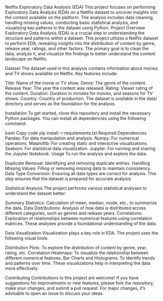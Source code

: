 Netflix Exploratory Data Analysis (EDA)
This project focuses on performing Exploratory Data Analysis (EDA) on a Netflix dataset to uncover insights into the content available on the platform. The analysis includes data cleaning, handling missing values, conducting basic statistical analysis, and visualizing key patterns in the dataset using Python.
Project Overview
Exploratory Data Analysis (EDA) is a crucial step in understanding the structure and patterns within a dataset. This project utilizes a Netflix dataset to perform EDA, revealing insights into the distribution of content by genre, release year, ratings, and other factors. The primary goal is to clean the data, analyze it, and visualize the findings to better understand the content landscape on Netflix.

Dataset
The dataset used in this analysis contains information about movies and TV shows available on Netflix. Key features include:

Title: Name of the movie or TV show.
Genre: The genre of the content.
Release Year: The year the content was released.
Rating: Viewer rating of the content.
Duration: Duration in minutes for movies, and seasons for TV shows.
Country: Country of production.
The dataset is available in the data/ directory and serves as the foundation for the analysis.

Installation
To get started, clone this repository and install the necessary Python packages. You can install all dependencies using the following command:

bash
Copy code
pip install -r requirements.txt
Required Dependencies
Pandas: For data manipulation and analysis.
Numpy: For numerical operations.
Matplotlib: For creating static and interactive visualizations.
Seaborn: For statistical data visualization.
Jupyter: For running and sharing the Jupyter Notebook.
Usage
To run the analysis and explore the data:


Duplicate Removal: Identifying and removing duplicate entries.
Handling Missing Values: Filling or removing missing data to maintain consistency.
Data Type Conversion: Ensuring all data types are correct for analysis.
This step ensures that the dataset is prepared for accurate analysis.

Statistical Analysis
The project performs various statistical analyses to understand the dataset better:

Summary Statistics: Calculation of mean, median, mode, etc., to summarize the data.
Data Distributions: Analysis of how data is distributed across different categories, such as genres and release years.
Correlations: Exploration of relationships between numerical features using correlation matrices.
These analyses provide a foundational understanding of the data.

Data Visualization
Visualization plays a key role in EDA. The project uses the following visual tools:

Distribution Plots: To explore the distribution of content by genre, year, rating, etc.
Correlation Heatmaps: To visualize the relationship between different numerical features.
Bar Charts and Histograms: To identify trends and patterns over time.
These visualizations help in interpreting the data more effectively.

Contributing
Contributions to this project are welcome! If you have suggestions for improvements or new features, please fork the repository, make your changes, and submit a pull request. For major changes, it’s advisable to open an issue to discuss your ideas.
